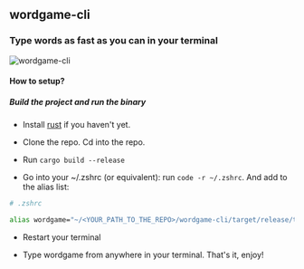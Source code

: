 ## wordgame-cli
### Type words as fast as you can in your terminal

![wordgame-cli](https://user-images.githubusercontent.com/66871571/189606264-daced8b1-866f-44f7-be2b-00dda12f5ad9.gif)

#### How to setup?

##### Build the project and run the binary

- Install [rust](https://www.rust-lang.org/tools/install) if you haven't yet.

- Clone the repo. Cd into the repo.

- Run `cargo build --release`

- Go into your ~/.zshrc (or equivalent): run `code -r ~/.zshrc`.
And add to the alias list: 

```bash
# .zshrc

alias wordgame="~/<YOUR_PATH_TO_THE_REPO>/wordgame-cli/target/release/typeword-game"
```

- Restart your terminal

- Type wordgame from anywhere in your terminal. That's it, enjoy!

